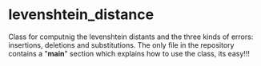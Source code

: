 # levenshtein_distance
Class for computnig the levenshtein distants and the three kinds of errors: insertions, deletions and substitutions.
The only file in the repository contains a "__main__" section which explains how to use the class, its easy!!!
